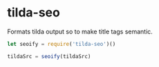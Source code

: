 # tilda-seo

Formats tilda output so to make title tags semantic.

```js
let seoify = require('tilda-seo')()

tildaSrc = seoify(tildaSrc)
```
